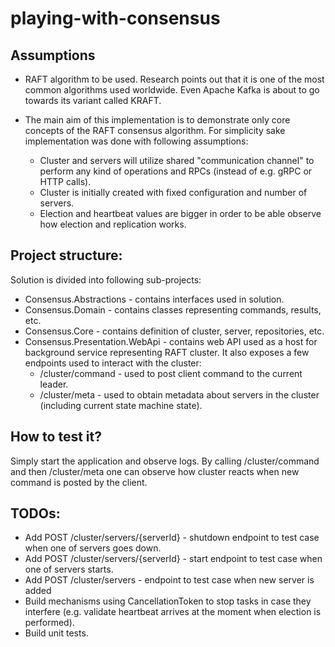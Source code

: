 # playing-with-consensus

## Assumptions

* RAFT algorithm to be used. Research points out that it is one of the most common algorithms used worldwide.
  Even Apache Kafka is about to go towards its variant called KRAFT.

* The main aim of this implementation is to demonstrate only core concepts of the RAFT consensus algorithm.
  For simplicity sake implementation was done with following assumptions:
  * Cluster and servers will utilize shared "communication channel" to perform any kind of operations and RPCs (instead of e.g. gRPC or HTTP calls).
  * Cluster is initially created with fixed configuration and number of servers.
  * Election and heartbeat values are bigger in order to be able observe how election and replication works.

## Project structure:

Solution is divided into following sub-projects:
* Consensus.Abstractions - contains interfaces used in solution.
* Consensus.Domain - contains classes representing commands, results, etc.
* Consensus.Core - contains definition of cluster, server, repositories, etc.
* Consensus.Presentation.WebApi - contains web API used as a host for background service representing RAFT cluster. It also exposes a few endpoints used to interact with the cluster:
  * /cluster/command - used to post client command to the current leader.
  * /cluster/meta - used to obtain metadata about servers in the cluster (including current state machine state).

## How to test it?

Simply start the application and observe logs. By calling /cluster/command and then /cluster/meta one can observe how cluster reacts when new command is posted by the client.

## TODOs:
* Add POST /cluster/servers/{serverId} - shutdown endpoint to test case when one of servers goes down.
* Add POST /cluster/servers/{serverId} - start endpoint to test case when one of servers starts.
* Add POST /cluster/servers - endpoint to test case when new server is added
* Build mechanisms using CancellationToken to stop tasks in case they interfere (e.g. validate heartbeat arrives at the moment when election is performed).
* Build unit tests.